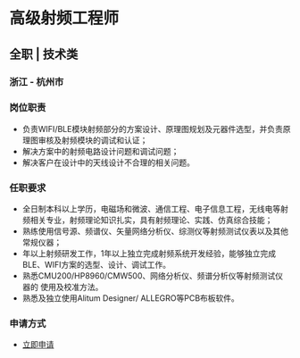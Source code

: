 
# 高级射频工程师
## 全职  |  技术类
### 浙江 - 杭州市

### 岗位职责
- 负责WIFI/BLE模块射频部分的方案设计、原理图规划及元器件选型，并负责原理图审核及射频模块的调试和认证；
- 解决方案中的射频电路设计问题和调试问题；
- 解决客户在设计中的天线设计不合理的相关问题。
### 任职要求
- 全日制本科以上学历，电磁场和微波、通信工程、电子信息工程，无线电等射频相关专业，射频理论知识扎实，具有射频理论、实践、仿真综合技能；
- 熟练使用信号源、频谱仪、矢量网络分析仪、综测仪等射频测试仪表以及其他常规仪器；
- 年以上射频研发工作，1年以上独立完成射频系统开发经验，能够独立完成BLE、WIFI方案的选型、设计、调试工作。
- 熟悉CMU200/HP8960/CMW500、网络分析仪、频谱分析仪等射频测试仪器的 使用及校准方法。
- 熟悉及独立使用Alitum Designer/ ALLEGRO等PCB布板软件。
### 申请方式
- <a href="mailto:hr@tuya.com?subject=求职简历-高级射频工程师-来自GitHub">立即申请</a>
